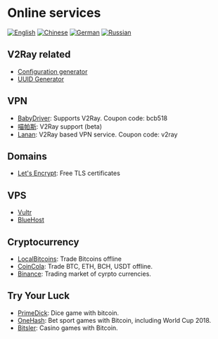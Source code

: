# Online services

[![English][1]][2] [![Chinese][3]][4] [![German][5]][6] [![Russian][7]][8]

[1]: ../resources/english.svg
[2]: https://www.v2ray.com/en/ui_client/service.html
[3]: ../resources/chinese.svg
[4]: https://www.v2ray.com/ui_client/service.html
[5]: ../resources/german.svg
[6]: https://www.v2ray.com/de/ui_client/service.html
[7]: ../resources/russian.svg
[8]: https://www.v2ray.com/ru/ui_client/service.html

## V2Ray related

* [Configuration generator](https://htfy96.github.io/v2ray-config-gen/)
* [UUID Generator](https://www.uuidgenerator.net/)

## VPN

* [BabyDriver](http://babydriver.me/): Supports V2Ray. Coupon code: bcb518
* [喵帕斯](https://xn--i2ru8q2qg.com/): V2Ray support (beta)
* [Lanan](https://xn--sjt174g.com/): V2Ray based VPN service. Coupon code: v2ray

## Domains

* [Let's Encrypt](https://letsencrypt.org/): Free TLS certificates

## VPS

* [Vultr](https://www.vultr.com/?ref=7269307)
* [BlueHost](https://www.bluehost.com/track/v2ray/)

## Cryptocurrency

* [LocalBitcoins](https://localbitcoins.com/?ch=khtm): Trade Bitcoins offline
* [CoinCola](https://www.coincola.com/mobile/signup?ref=QAcvfy2g): Trade BTC, ETH, BCH, USDT offline.
* [Binance](https://www.binance.com/?ref=35382451): Trading market of cyrpto currencies.

## Try Your Luck

* [PrimeDick](https://primedice.com/?c=default): Dice game with bitcoin.
* [OneHash](https://www.onehash.com/?ap=56d52158f7e04b169ec54d): Bet sport games with Bitcoin, including World Cup 2018.
* [Bitsler](https://www.bitsler.com/?ref=VictoriaR): Casino games with Bitcoin.
